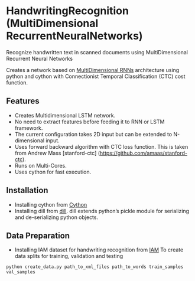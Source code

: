 # HandwritingRecognition (MultiDimensional RecurrentNeuralNetworks)
Recognize handwritten text in scanned documents using MultiDimensional Recurrent Neural Networks

Creates a network based on [MultiDimensional RNNs](http://people.idsia.ch/~juergen/nips2009.pdf) architecture using python and cython with Connectionist Temporal Classification (CTC) cost function.

## Features
* Creates Multidimensional LSTM network.
* No need to extract features before feeding it to RNN or LSTM framework.
* The current configuration takes 2D input but can be extended to N-dimensional input.
* Uses forward backward algorithm with CTC loss function. This is taken from Andrew Mass [stanford-ctc] (https://github.com/amaas/stanford-ctc).
* Runs on Multi-Cores.
* Uses cython for fast execution.

## Installation
* Installing cython from [Cython](http://cython.readthedocs.io/en/latest/src/quickstart/install.html)
* Installing dill from [dill](https://pypi.python.org/pypi/dill). dill extends python’s pickle module for serializing and de-serializing python objects.

## Data Preparation
* Installing IAM dataset for handwriting recognition from [IAM](http://www.fki.inf.unibe.ch/databases/iam-handwriting-database)
To create data splits for training, validation and testing 

```
python create_data.py path_to_xml_files path_to_words train_samples val_samples 
```
 
